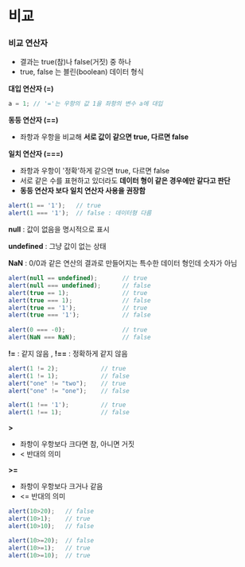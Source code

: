 # 비교

### 비교 연산자

* 결과는 true\(참\)나 false\(거짓\) 중 하나
* true, false 는 블린\(boolean\) 데이터 형식 

**대입 연산자 \(=\)**

```javascript
a = 1; // '='는 우항의 값 1을 좌항의 변수 a에 대입
```

**동등 연산자 \(==\)**

* 좌항과 우항을 비교해 **서로 값이 같으면 true, 다르면 false**

**일치 연산자 \(===\)**

* 좌항과 우항이 '정확'하게 같으면 true, 다르면 false
* 서로 같은 수를 표현하고 있더라도 **데이터 형이 같은 경우에만 같다고 판단**
* **동등 연산자 보다 일치 연산자 사용을 권장함**

```javascript
alert(1 == '1');   // true
alert(1 === '1');  // false : 데이터형 다름
```

**null** : 값이 없음을 명시적으로 표시 

**undefined** : 그냥 값이 없는 상태 

**NaN** : 0/0과 같은 연산의 결과로 만들어지는 특수한 데이터 형인데 숫자가 아님

```javascript
alert(null == undefined);       // true
alert(null === undefined);      // false
alert(true == 1);               // true
alert(true === 1);              // false
alert(true == '1');             // true
alert(true === '1');            // false
 
alert(0 === -0);                // true
alert(NaN === NaN);             // false
```

**!=** : 같지 않음 , **!==** : 정확하게 같지 않음  

```javascript
alert(1 != 2);            // true
alert(1 != 1);            // false
alert("one" != "two");    // true
alert("one" != "one");    // false

alert(1 !== '1');         // true
alert(1 !== 1);           // false
```

**&gt;**

* 좌항이 우항보다 크다면 참, 아니면 거짓
* &lt; 반대의 의미

**&gt;=**

* 좌항이 우항보다 크거나 같음
* &lt;= 반대의 의미

```javascript
alert(10>20);   // false
alert(10>1);    // true
alert(10>10);   // false

alert(10>=20);  // false
alert(10>=1);   // true
alert(10>=10);  // true
```

